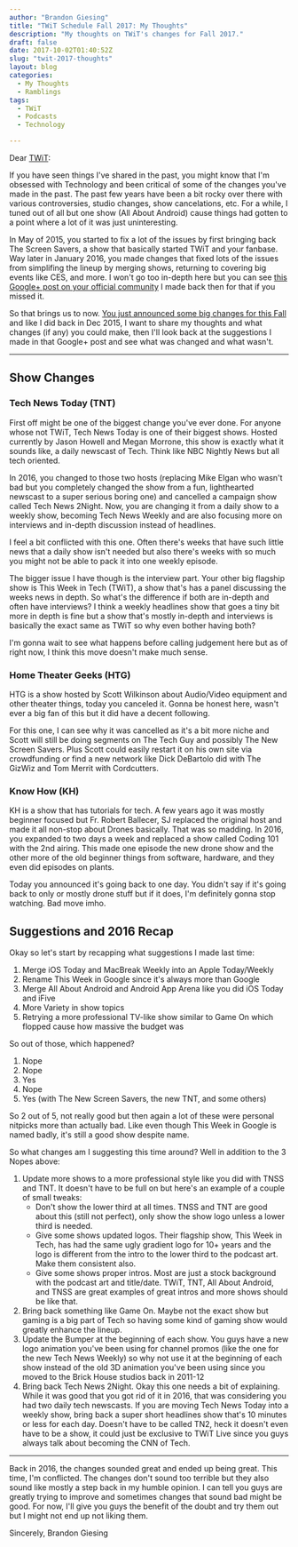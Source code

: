 ```yaml
---
author: "Brandon Giesing"
title: "TWiT Schedule Fall 2017: My Thoughts"
description: "My thoughts on TWiT's changes for Fall 2017."
draft: false
date: 2017-10-02T01:40:52Z
slug: "twit-2017-thoughts"
layout: blog
categories:
  - My Thoughts
  - Ramblings
tags:
  - TWiT
  - Podcasts
  - Technology

---
```


Dear [TWiT][twit]:

If you have seen things I've shared in the past, you might know that I'm
obsessed with Technology and been critical of some of the changes you've made in
the past. The past few years have been a bit rocky over there with various
controversies, studio changes, show cancelations, etc. For a while, I tuned out
of all but one show (All About Android) cause things had gotten to a point where
a lot of it was just uninteresting.

In May of 2015, you started to fix a lot of the issues by first bringing back
The Screen Savers, a show that basically started TWiT and your fanbase. Way
later in January 2016, you made changes that fixed lots of the issues from
simplifing the lineup by merging shows, returning to covering big events like
CES, and more. I won't go too in-depth here but you can see [this Google+ post
on your official community][google+] I made back then for that if you missed it.

So that brings us to now. [You just announced some big changes for this
Fall][announcement] and like I did back in Dec 2015, I want to share my thoughts
and what changes (if any) you could make, then I'll look back at the suggestions
I made in that Google+ post and see what was changed and what wasn't.

---

## Show Changes

### Tech News Today (TNT)

First off might be one of the biggest change you've ever done. For anyone whose
not TWiT, Tech News Today is one of their biggest shows. Hosted currently by
Jason Howell and Megan Morrone, this show is exactly what it sounds like, a
daily newscast of Tech. Think like NBC Nightly News but all tech oriented.

In 2016, you changed to those two hosts (replacing Mike Elgan who wasn't bad but
you completely changed the show from a fun, lighthearted newscast to a super
serious boring one) and cancelled a campaign show called Tech News 2Night. Now,
you are changing it from a daily show to a weekly show, becoming Tech News
Weekly and are also focusing more on interviews and in-depth discussion instead
of headlines.

I feel a bit conflicted with this one. Often there's weeks that have such little
news that a daily show isn't needed but also there's weeks with so much you
might not be able to pack it into one weekly episode.

The bigger issue I have though is the interview part. Your other big flagship
show is This Week in Tech (TWiT), a show that's has a panel discussing the weeks
news in depth. So what's the difference if both are in-depth and often have
interviews? I think a weekly headlines show that goes a tiny bit more in depth
is fine but a show that's mostly in-depth and interviews is basically the exact
same as TWiT so why even bother having both?

I'm gonna wait to see what happens before calling judgement here but as of right
now, I think this move doesn't make much sense.

### Home Theater Geeks (HTG)

HTG is a show hosted by Scott Wilkinson about Audio/Video equipment and other
theater things, today you canceled it.  Gonna be honest here, wasn't ever a big
fan of this but it did have a decent following.

For this one, I can see why it was cancelled as it's a bit more niche and Scott
will still be doing segments on The Tech Guy and possibly The New Screen Savers.
Plus Scott could easily restart it on his own site via crowdfunding or find a
new network like Dick DeBartolo did with The GizWiz and Tom Merrit with
Cordcutters.

### Know How (KH)

KH is a show that has tutorials for tech. A few years ago it was mostly beginner
focused but Fr. Robert Ballecer, SJ replaced the original host and made it all
non-stop about Drones basically. That was so madding. In 2016, you expanded to
two days a week and replaced a show called Coding 101 with the 2nd airing. This
made one episode the new drone show and the other more of the old beginner
things from software, hardware, and they even did episodes on plants.

Today you announced it's going back to one day. You didn't say if it's going
back to only or mostly drone stuff but if it does, I'm definitely gonna stop
watching. Bad move imho.

## Suggestions and 2016 Recap

Okay so let's start by recapping what suggestions I made last time:

1. Merge iOS Today and MacBreak Weekly into an Apple Today/Weekly
2. Rename This Week in Google since it's always more than Google
3. Merge All About Android and Android App Arena like you did iOS Today and
   iFive
4. More Variety in show topics
5. Retrying a more professional TV-like show similar to Game On which flopped
   cause how massive the budget was

So out of those, which happened?

1. Nope
2. Nope
3. Yes
4. Nope
5. Yes (with The New Screen Savers, the new TNT, and some others)

So 2 out of 5, not really good but then again a lot of these were personal
nitpicks more than actually bad. Like even though This Week in Google is named
badly, it's still a good show despite name.

So what changes am I suggesting this time around? Well in addition to the 3
Nopes above:

1. Update more shows to a more professional style like you did with TNSS and
   TNT. It doesn't have to be full on but here's an example of a couple of small
   tweaks:
    - Don't show the lower third at all times. TNSS and TNT are good about this
      (still not perfect), only show the show logo unless a lower third is
      needed.
    - Give some shows updated logos. Their flagship show, This Week in Tech, has
      had the same ugly gradient logo for 10+ years and the logo is different
      from the intro to the lower third to the podcast art. Make them consistent
      also.
    - Give some shows proper intros. Most are just a stock background with the
      podcast art and title/date. TWiT, TNT, All About Android, and TNSS are
      great examples of great intros and more shows should be like that.
2. Bring back something like Game On. Maybe not the exact show but gaming is a
   big part of Tech so having some kind of gaming show would greatly enhance the
   lineup.
3. Update the Bumper at the beginning of each show. You guys have a new logo
   animation you've been using for channel promos (like the one for the new Tech
   News Weekly) so why not use it at the beginning of each show instead of the
   old 3D animation you've been using since you moved to the Brick House studios
   back in 2011-12
4. Bring back Tech News 2Night. Okay this one needs a bit of explaining. While
   it was good that you got rid of it in 2016, that was considering you had two
   daily tech newscasts. If you are moving Tech News Today into a weekly show,
   bring back a super short headlines show that's 10 minutes or less for each
   day. Doesn't have to be called TN2, heck it doesn't even have to be a show,
   it could just be exclusive to TWiT Live since you guys always talk about
   becoming the CNN of Tech.

---

Back in 2016, the changes sounded great and ended up being great. This time, I'm
conflicted. The changes don't sound too terrible but they also sound like mostly
a step back in my humble opinion. I can tell you guys are greatly trying to
improve and sometimes changes that sound bad might be good. For now, I'll give
you guys the benefit of the doubt and try them out but I might not end up not
liking them.

Sincerely, Brandon Giesing

[twit]: https://twit.tv
[google+]: https://plus.google.com/+BrandonGiesing/posts/ajrvrtLk1xv
[announcement]: https://twit.tv/posts/inside-twit/changes-twit-lineup-fall-2017
